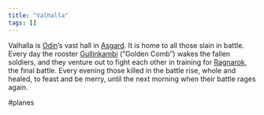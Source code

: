 ```yaml
---
title: "Valhalla"
tags: []
---
```


Valhalla is [Odin](posts/Gods/Odin.md)’s vast hall in [Asgard](posts/Places/Asgard.md). It is home to all those slain in battle. Every day the rooster [Gullinkambi](posts/NPCs/Gullinkambi.md) (“Golden Comb”) wakes the fallen soldiers, and they venture out to fight each other in training for [Ragnarok](posts/Events/Ragnarok.md), the final battle. Every evening those killed in the battle rise, whole and healed, to feast and be merry, until the next morning when their battle rages again.

#planes 